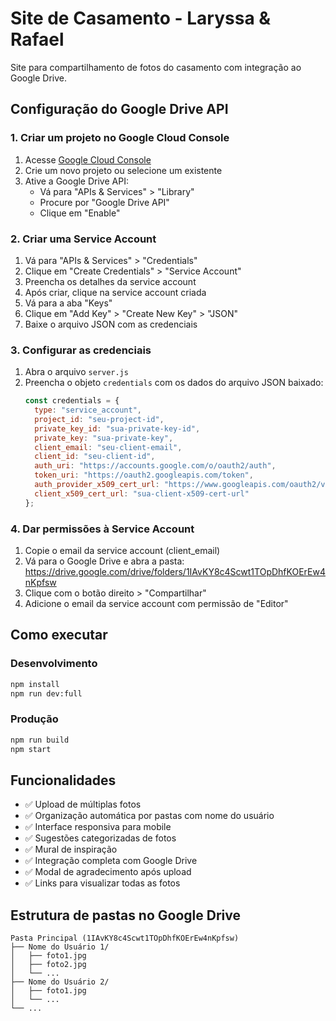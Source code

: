 # Site de Casamento - Laryssa & Rafael

Site para compartilhamento de fotos do casamento com integração ao Google Drive.

## Configuração do Google Drive API

### 1. Criar um projeto no Google Cloud Console

1. Acesse [Google Cloud Console](https://console.cloud.google.com/)
2. Crie um novo projeto ou selecione um existente
3. Ative a Google Drive API:
   - Vá para "APIs & Services" > "Library"
   - Procure por "Google Drive API"
   - Clique em "Enable"

### 2. Criar uma Service Account

1. Vá para "APIs & Services" > "Credentials"
2. Clique em "Create Credentials" > "Service Account"
3. Preencha os detalhes da service account
4. Após criar, clique na service account criada
5. Vá para a aba "Keys"
6. Clique em "Add Key" > "Create New Key" > "JSON"
7. Baixe o arquivo JSON com as credenciais

### 3. Configurar as credenciais

1. Abra o arquivo `server.js`
2. Preencha o objeto `credentials` com os dados do arquivo JSON baixado:
   ```javascript
   const credentials = {
     type: "service_account",
     project_id: "seu-project-id",
     private_key_id: "sua-private-key-id",
     private_key: "sua-private-key",
     client_email: "seu-client-email",
     client_id: "seu-client-id",
     auth_uri: "https://accounts.google.com/o/oauth2/auth",
     token_uri: "https://oauth2.googleapis.com/token",
     auth_provider_x509_cert_url: "https://www.googleapis.com/oauth2/v1/certs",
     client_x509_cert_url: "sua-client-x509-cert-url"
   };
   ```

### 4. Dar permissões à Service Account

1. Copie o email da service account (client_email)
2. Vá para o Google Drive e abra a pasta: https://drive.google.com/drive/folders/1IAvKY8c4Scwt1TOpDhfKOErEw4nKpfsw
3. Clique com o botão direito > "Compartilhar"
4. Adicione o email da service account com permissão de "Editor"

## Como executar

### Desenvolvimento
```bash
npm install
npm run dev:full
```

### Produção
```bash
npm run build
npm start
```

## Funcionalidades

- ✅ Upload de múltiplas fotos
- ✅ Organização automática por pastas com nome do usuário
- ✅ Interface responsiva para mobile
- ✅ Sugestões categorizadas de fotos
- ✅ Mural de inspiração
- ✅ Integração completa com Google Drive
- ✅ Modal de agradecimento após upload
- ✅ Links para visualizar todas as fotos

## Estrutura de pastas no Google Drive

```
Pasta Principal (1IAvKY8c4Scwt1TOpDhfKOErEw4nKpfsw)
├── Nome do Usuário 1/
│   ├── foto1.jpg
│   ├── foto2.jpg
│   └── ...
├── Nome do Usuário 2/
│   ├── foto1.jpg
│   └── ...
└── ...
```